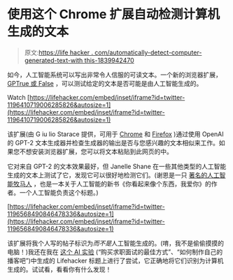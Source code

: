 # 使用这个 Chrome 扩展自动检测计算机生成的文本

> 原文:[https://life hacker . com/automatically-detect-computer-generated-text-with this-1839942470](https://lifehacker.com/automatically-detect-computer-generated-text-with-this-1839942470)

如今，人工智能系统可以写出非常令人信服的可读文本。一个新的浏览器扩展， [GPTrue 或 False](https://chrome.google.com/webstore/search/Gptrue%20or%20false) ，可以测试给定的文本是否可能是由人工智能生成的。

Watch [https://lifehacker.com/embed/inset/iframe?id=twitter-1196410719006285826&autosize=1](https://lifehacker.com/embed/inset/iframe?id=twitter-1196410719006285826&autosize=1) 

该扩展(由 G iu lio Starace 提供，可用于 [Chrome](https://chrome.google.com/webstore/detail/gptrue-or-false/bikcfchmnacmfhneafnpfekgfhckplfj) 和 [Firefox](https://chrome.google.com/webstore/search/Gptrue%20or%20false) )通过使用 OpenAI 的 GPT-2 文本生成器并检查生成器的输出是否与您感兴趣的文本相似来工作。如果您不想安装浏览器扩展，您可以将文本粘贴到此网页的中。

它对来自 GPT-2 的文本效果最好，但 Janelle Shane 在一些其他类型的人工智能生成的文本上测试了它，发现它可以很好地检测它们。(谢恩是一只 [著名的人工智能牧马人](https://lifehacker.com/we-trained-an-ai-to-generate-lifehacker-headlines-1826616918) ，也是一本关于人工智能的新书《你看起来像个东西，我爱你》的作者。一个人工智能负责这个标题。)

 [https://lifehacker.com/embed/inset/iframe?id=twitter-1196568490846478336&autosize=1](https://lifehacker.com/embed/inset/iframe?id=twitter-1196568490846478336&autosize=1) 

该扩展将我个人写的帖子标识为*而不是*人工智能生成的。(唷，我不是偷偷摸摸的电脑！)我还在我在 [这个 AI 实验](https://lifehacker.com/we-trained-an-ai-to-generate-lifehacker-headlines-1826616918) (“购买求职面试的最佳方式”、“如何制作自己的播客吧”)中生成的 Lifehacker 标题上进行了尝试，它正确地将它们识别为计算机生成的。试试看，看看你有什么发现！